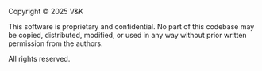 Copyright © 2025 V&K

This software is proprietary and confidential. No part of this codebase may be copied, distributed, modified, or used in any way without prior written permission from the authors.

All rights reserved.
